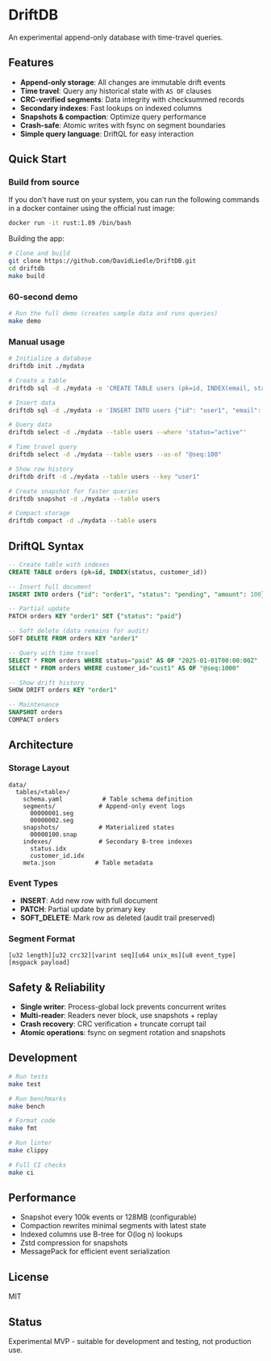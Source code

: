 # DriftDB

An experimental append-only database with time-travel queries.

## Features

- **Append-only storage**: All changes are immutable drift events
- **Time travel**: Query any historical state with `AS OF` clauses
- **CRC-verified segments**: Data integrity with checksummed records
- **Secondary indexes**: Fast lookups on indexed columns
- **Snapshots & compaction**: Optimize query performance
- **Crash-safe**: Atomic writes with fsync on segment boundaries
- **Simple query language**: DriftQL for easy interaction

## Quick Start

### Build from source

If you don't have rust on your system, you can run the following commands in a docker container using the official rust image: 

```bash
docker run -it rust:1.89 /bin/bash
```

Building the app:

```bash
# Clone and build
git clone https://github.com/DavidLiedle/DriftDB.git
cd driftdb
make build
```

### 60-second demo

```bash
# Run the full demo (creates sample data and runs queries)
make demo
```

### Manual usage

```bash
# Initialize a database
driftdb init ./mydata

# Create a table
driftdb sql -d ./mydata -e 'CREATE TABLE users (pk=id, INDEX(email, status))'

# Insert data
driftdb sql -d ./mydata -e 'INSERT INTO users {"id": "user1", "email": "alice@example.com", "status": "active"}'

# Query data
driftdb select -d ./mydata --table users --where 'status="active"'

# Time travel query
driftdb select -d ./mydata --table users --as-of "@seq:100"

# Show row history
driftdb drift -d ./mydata --table users --key "user1"

# Create snapshot for faster queries
driftdb snapshot -d ./mydata --table users

# Compact storage
driftdb compact -d ./mydata --table users
```

## DriftQL Syntax

```sql
-- Create table with indexes
CREATE TABLE orders (pk=id, INDEX(status, customer_id))

-- Insert full document
INSERT INTO orders {"id": "order1", "status": "pending", "amount": 100}

-- Partial update
PATCH orders KEY "order1" SET {"status": "paid"}

-- Soft delete (data remains for audit)
SOFT DELETE FROM orders KEY "order1"

-- Query with time travel
SELECT * FROM orders WHERE status="paid" AS OF "2025-01-01T00:00:00Z"
SELECT * FROM orders WHERE customer_id="cust1" AS OF "@seq:1000"

-- Show drift history
SHOW DRIFT orders KEY "order1"

-- Maintenance
SNAPSHOT orders
COMPACT orders
```

## Architecture

### Storage Layout

```
data/
  tables/<table>/
    schema.yaml           # Table schema definition
    segments/            # Append-only event logs
      00000001.seg
      00000002.seg
    snapshots/           # Materialized states
      00000100.snap
    indexes/             # Secondary B-tree indexes
      status.idx
      customer_id.idx
    meta.json           # Table metadata
```

### Event Types

- **INSERT**: Add new row with full document
- **PATCH**: Partial update by primary key
- **SOFT_DELETE**: Mark row as deleted (audit trail preserved)

### Segment Format

```
[u32 length][u32 crc32][varint seq][u64 unix_ms][u8 event_type][msgpack payload]
```

## Safety & Reliability

- **Single writer**: Process-global lock prevents concurrent writes
- **Multi-reader**: Readers never block, use snapshots + replay
- **Crash recovery**: CRC verification + truncate corrupt tail
- **Atomic operations**: fsync on segment rotation and snapshots

## Development

```bash
# Run tests
make test

# Run benchmarks
make bench

# Format code
make fmt

# Run linter
make clippy

# Full CI checks
make ci
```

## Performance

- Snapshot every 100k events or 128MB (configurable)
- Compaction rewrites minimal segments with latest state
- Indexed columns use B-tree for O(log n) lookups
- Zstd compression for snapshots
- MessagePack for efficient event serialization

## License

MIT

## Status

Experimental MVP - suitable for development and testing, not production use.
